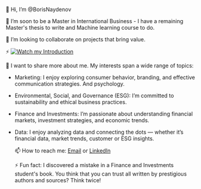 👋 Hi, I’m @BorisNaydenov 

🌱 I’m soon to be a Master in International Business - I have a remaining Master's thesis to write and Machine learning course to do. 


 💞️ I’m looking to collaborate on projects that bring value. 
 
 ⚡ [![Watch my Introduction](https://img.youtube.com/vi/)](https://youtu.be/7InM7vaz7-o?si=I_QEhsLniF4UXDCE)
 
  👀 I want to share more about me. My interests span a wide range of topics:

- Marketing: I enjoy exploring consumer behavior, branding, and effective communication strategies. And psychology.                                                                                            
- Environmental, Social, and Governance (ESG): I’m committed to sustainability and ethical business practices.
-  Finance and Investments: I’m passionate about understanding financial markets, investment strategies, and economic trends.                                                                     
                                                                             
- Data: I enjoy analyzing data and connecting the dots — whether it’s financial data, market trends, customer or ESG insights.

 
 
  📫 How to reach me: <a href="mailto:borissnaydenov@gmail.com">Email</a> or <a href="https://www.linkedin.com/in/boris-naydenov/">LinkedIn</a>
 
  ⚡ Fun fact: I discovered a mistake in a Finance and Investments student's book. You think that you can trust all written by prestigious authors and sources? Think twice! 


<!---
BorisNaydenov/BorisNaydenov is a ✨ special ✨ repository because its `README.md` (this file) appears on your GitHub profile.
You can click the Preview link to take a look at your changes.
--->
